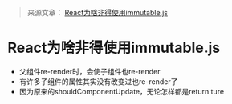 > 来源文章：
> [React为啥非得使用immutable.js](http://react-china.org/t/react-immutable-js/3770)

# React为啥非得使用immutable.js
- 父组件re-render时，会使子组件也re-render
- 有许多子组件的属性其实没有改变过也re-render了
- 因为原来的shouldComponentUpdate，无论怎样都是return ture